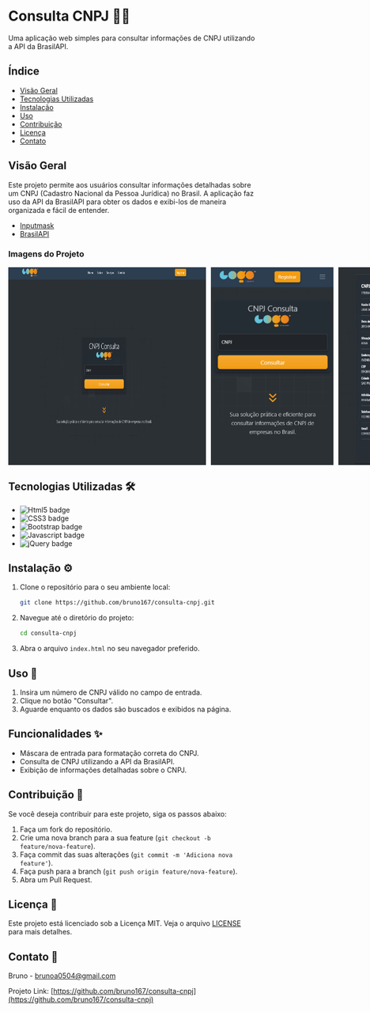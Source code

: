 # Consulta CNPJ 🕵️‍♂️

Uma aplicação web simples para consultar informações de CNPJ utilizando a API da BrasilAPI.

## Índice

- [Visão Geral](#visão-geral)
- [Tecnologias Utilizadas](#Tecnologias-Utilizadas-🛠️)
- [Instalação](#Instalação-⚙️)
- [Uso](#Uso-🚀)
- [Contribuição](#Contribuição-🤝)
- [Licença](#Licença-📝)
- [Contato](#Contato-📧)

## Visão Geral

Este projeto permite aos usuários consultar informações detalhadas sobre um CNPJ (Cadastro Nacional da Pessoa Jurídica) no Brasil. A aplicação faz uso da API da BrasilAPI para obter os dados e exibi-los de maneira organizada e fácil de entender. 

- [Inputmask](https://github.com/RobinHerbots/Inputmask)
- [BrasilAPI](https://brasilapi.com.br/)

### Imagens do Projeto

<div style="display: flex; gap: 10px;">

  <img src="screenshot1.png" alt="Screenshot home" width="400" height="400"/>
  <img src="screenshot2.png" alt="Screenshot result" width="300" height="400"/>
  <img src="screenshot3.png" alt="Screenshot mobile" width="300" height="400"/>

</div>


## Tecnologias Utilizadas 🛠️

- ![Html5 badge](https://img.shields.io/badge/HTML5-E34F26?style=for-the-badge&logo=html5&logoColor=white)
- ![CSS3 badge](https://img.shields.io/badge/CSS3-1572B6?style=for-the-badge&logo=css3&logoColor=white)
- ![Bootstrap badge](https://img.shields.io/badge/Bootstrap-563D7C?style=for-the-badge&logo=bootstrap&logoColor=white)
- ![Javascript badge](https://img.shields.io/badge/JavaScript-F7DF1E?style=for-the-badge&logo=javascript&logoColor=black)
- ![jQuery badge](https://img.shields.io/badge/jQuery-0769AD?style=for-the-badge&logo=jquery&logoColor=white)

## Instalação ⚙️

1. Clone o repositório para o seu ambiente local:

   ```bash
   git clone https://github.com/bruno167/consulta-cnpj.git
   ```

2. Navegue até o diretório do projeto:

   ```bash
   cd consulta-cnpj
   ```

3. Abra o arquivo `index.html` no seu navegador preferido.

## Uso 🚀

1. Insira um número de CNPJ válido no campo de entrada.
2. Clique no botão "Consultar".
3. Aguarde enquanto os dados são buscados e exibidos na página.

## Funcionalidades ✨

- Máscara de entrada para formatação correta do CNPJ.
- Consulta de CNPJ utilizando a API da BrasilAPI.
- Exibição de informações detalhadas sobre o CNPJ.

## Contribuição 🤝

Se você deseja contribuir para este projeto, siga os passos abaixo:

1. Faça um fork do repositório.
2. Crie uma nova branch para a sua feature (`git checkout -b feature/nova-feature`).
3. Faça commit das suas alterações (`git commit -m 'Adiciona nova feature'`).
4. Faça push para a branch (`git push origin feature/nova-feature`).
5. Abra um Pull Request.

## Licença 📝

Este projeto está licenciado sob a Licença MIT. Veja o arquivo [LICENSE](License) para mais detalhes.

## Contato 📧

Bruno - [brunoa0504@gmail.com](mailto:brunoa0504@gmail.com)

Projeto Link: [https://github.com/bruno167/consulta-cnpj](https://github.com/bruno167/consulta-cnpj)
